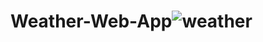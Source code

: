 # Weather-Web-App![weather](https://user-images.githubusercontent.com/97429966/204151788-16a4f3c9-a9ac-457f-af00-8974e7479d27.jpg)
